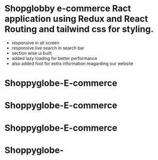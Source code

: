 # Shopglobby e-commerce Ract application using Redux and React Routing and tailwind css for styling.

- responsive in all screen
- responsive live search in search bar
- section wise ui built
- added lazy loading for better performance
- also added foot for extra information reagarding our website
# Shoppyglobe-E-commerce
# Shoppyglobe-E-commerce
# Shoppyglobe-E-commerce
# Shoppyglobe-
